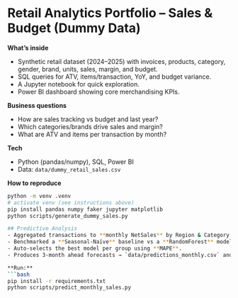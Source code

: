 # Retail Analytics Portfolio – Sales & Budget (Dummy Data)

**What’s inside**
- Synthetic retail dataset (2024–2025) with invoices, products, category, gender, brand, units, sales, margin, and budget.
- SQL queries for ATV, items/transaction, YoY, and budget variance.
- A Jupyter notebook for quick exploration.
- Power BI dashboard showing core merchandising KPIs.

**Business questions**
- How are sales tracking vs budget and last year?
- Which categories/brands drive sales and margin?
- What are ATV and items per transaction by month?

**Tech**
- Python (pandas/numpy), SQL, Power BI
- Data: `data/dummy_retail_sales.csv`

**How to reproduce**
```bash
python -m venv .venv
# activate venv (see instructions above)
pip install pandas numpy faker jupyter matplotlib
python scripts/generate_dummy_sales.py

## Predictive Analysis
- Aggregated transactions to **monthly NetSales** by Region & Category.
- Benchmarked a **Seasonal-Naïve** baseline vs a **RandomForest** model with calendar + lag features.
- Auto-selects the best model per group using **MAPE**.
- Produces 3-month ahead forecasts → `data/predictions_monthly.csv` and a sample plot.

**Run:**
```bash
pip install -r requirements.txt
python scripts/predict_monthly_sales.py


